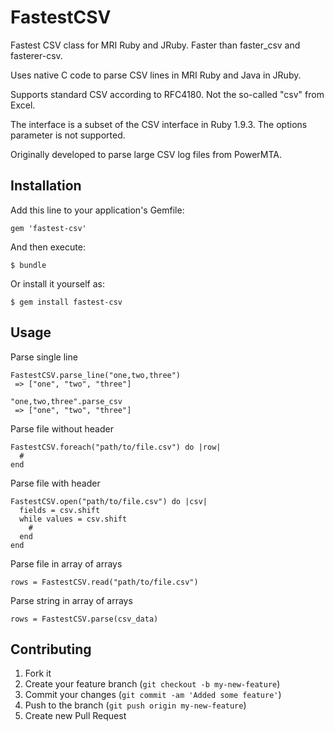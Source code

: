 # FastestCSV

Fastest CSV class for MRI Ruby and JRuby. Faster than faster_csv and fasterer-csv. 

Uses native C code to parse CSV lines in MRI Ruby and Java in JRuby.

Supports standard CSV according to RFC4180. Not the so-called "csv" from Excel.

The interface is a subset of the CSV interface in Ruby 1.9.3. The options parameter is not supported.

Originally developed to parse large CSV log files from PowerMTA.

## Installation

Add this line to your application's Gemfile:

    gem 'fastest-csv'

And then execute:

    $ bundle

Or install it yourself as:

    $ gem install fastest-csv

## Usage

Parse single line

    FastestCSV.parse_line("one,two,three")
     => ["one", "two", "three"]
    
    "one,two,three".parse_csv
     => ["one", "two", "three"]

Parse file without header

    FastestCSV.foreach("path/to/file.csv") do |row|
      #
    end

Parse file with header

    FastestCSV.open("path/to/file.csv") do |csv|
      fields = csv.shift
      while values = csv.shift
        # 
      end
    end

Parse file in array of arrays

    rows = FastestCSV.read("path/to/file.csv")

Parse string in array of arrays

    rows = FastestCSV.parse(csv_data)

## Contributing

1. Fork it
2. Create your feature branch (`git checkout -b my-new-feature`)
3. Commit your changes (`git commit -am 'Added some feature'`)
4. Push to the branch (`git push origin my-new-feature`)
5. Create new Pull Request
